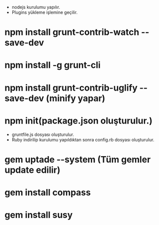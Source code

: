 - nodejs kurulumu yapılır.
- Plugins yükleme işlemine geçilir.
# npm install grunt-contrib-watch --save-dev
# npm install -g grunt-cli
# npm install grunt-contrib-uglify --save-dev (minify yapar)
# npm init(package.json oluşturulur.)
- gruntfile.js dosyası oluşturulur.
- Ruby indirilip kurulumu yapıldıktan sonra config.rb dosyası oluşturulur.
# gem uptade --system (Tüm gemler update edilir)
# gem install compass
# gem install susy
